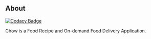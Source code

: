 ##  About

[![Codacy Badge](https://api.codacy.com/project/badge/Grade/f971bba69a5c4eab99e808d1eee9ee11)](https://app.codacy.com/gh/BuildForSDGCohort2/chow-frontend?utm_source=github.com&utm_medium=referral&utm_content=BuildForSDGCohort2/chow-frontend&utm_campaign=Badge_Grade_Settings)

Chow is a Food Recipe and On-demand Food Delivery Application.


